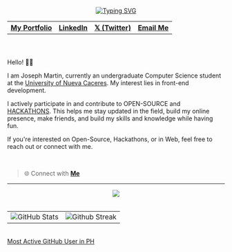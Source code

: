 
<header align="left">
  
[![Typing SVG](https://readme-typing-svg.demolab.com?font=Poppins&size=28&duration=3000&pause=500&color=F7F7F7&random=false&width=535&lines=Welcome+to+my+GitHub+Profile!+%F0%9F%91%8B;Front-End+VueJS+Developer+%F0%9F%92%BB%F0%9F%91%BB;Let's+Connect!+%F0%9F%98%83%F0%9F%9A%80)](https://git.io/typing-svg)

<table>
  <tr>
    <th>
      <a href="https://jfmartinz-dev.vercel.app/" />  My Portfolio  
    </th> 
    <th>
      <a href="https://www.linkedin.com/in/jfmartinz/" />   LinkedIn
    </th>
         <th>
      <a href="https://twitter.com/jfmartinz" />   𝕏 (Twitter)
    </th>
         <th>
      <a href="mailto:se.josephmartin@gmail.com" />   Email Me
    </th>
  </tr>
  
</table>
</section>
</header>  
<section>  
  
Hello! 👋🏻

I am Joseph Martin, currently an undergraduate Computer Science student at the [University of Nueva Caceres](https://unc.edu.ph/).
My interest lies in front-end development.

I actively participate in and contribute to OPEN-SOURCE and [HACKATHONS](https://mlh.io/). This helps me stay updated in the field, 
build my online presence, make friends, and build my skills and knowledge while having fun.

If you're interested on Open-Source, Hackathons, or in Web, feel free to reach out or connect with me.

<br>
  
> 🌐 Connect with  [**Me**](https://linktr.ee/jfmartinz) 
</section>

---

<section align="center">
  <a  href="https://skillicons.dev" title="Visit https://skillicons.dev for more information">
        <img src="https://skillicons.dev/icons?i=html,css,javascript,typescript,tailwindcss,vuejs,pinia,firebase,vitest,figma" />
      </a> 
</section>
  <br>
<table>
<tr>
  <td>
    <img src="https://github-readme-stats.vercel.app/api?username=jfmartinz&show_icons=true&theme=tokyonight&hide_border=true&include_all_commits=false&count_private=false" alt="GitHub Stats" title="Github Stats"/>  

  </td>
  <td>
      <img src="https://github-readme-streak-stats.herokuapp.com/?user=jfmartinz&theme=tokyonight&hide_border=true" alt="Github Streak" title="Github Streak"/> 
  </td>
</tr>
</table>
</section>

<br>
<!-- Visit https://committers.top/ to learn more about this -->
<div align="left">
<a  href="https://committers.top/philippines_public#jfmartinz" title="Visit https://committers.top/ to learn more about this">
      Most Active GitHub User in PH
</a>
  </div>
